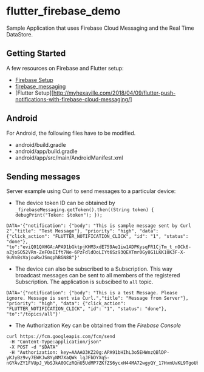 # flutter_firebase_demo

Sample Application that uses Firebase Cloud Messaging and the Real Time
DataStore.


## Getting Started

A few resources on Firebase and Flutter setup: 

- [Firebase Setup](https://firebase.google.com/docs/flutter/setup)
- [firebase_messaging](https://pub.dev/packages/firebase_messaging)
- [Flutter Setup][http://myhexaville.com/2018/04/09/flutter-push-notifications-with-firebase-cloud-messaging/]

## Android

For Android, the following files have to be modified.

- android/build.gradle
- android/app/build.gradle
- android/app/src/main/AndroidManifest.xml


## Sending messages

Server example using Curl to send messages to a particular device:

* The device token ID can be obtained by
  `_firebaseMessaging.getToken().then((String token) {
  debugPrint("Token: $token"); });`
```
DATA='{"notification": {"body": "This is sample message sent by Curl 2","title": "Test Message"}, "priority": "high", "data": {"click_action": "FLUTTER_NOTIFICATION_CLICK", "id": "1", "status": "done"}, "to":"eviQ01QXHGA:APA91bGktpjKHM3xdE759Ae1iw1ADPKysqFR1CjTm_t_nOCk6-aZjoSO52VRn-ZeFOaIIft7Ne-6PzFdldOoLIYt6Sz93QEXTmr0Gy8G1LKK10K3F-X-9uVnBsVajouRwJSmqphBGN88"}'
```

* The device can also be subscribed to a Subscription. This way
  broadcast messages can be sent to all members of the registered
  Subscription. The application is subscibed to `all` topic.
  
```  
DATA='{"notification": {"body": "This is a test Message. Please ignore. Message is sent via Curl.","title": "Message from Server"}, "priority": "high", "data": {"click_action": "FLUTTER_NOTIFICATION_CLICK", "id": "1", "status": "done"}, "to":"/topics/all"}'
```  

* The Authorization Key can be obtained from the *Firebase Console*
```
curl https://fcm.googleapis.com/fcm/send 
 -H "Content-Type:application/json" 
 -X POST -d "$DATA" 
 -H "Authorization: key=AAAAO3KZ20g:APA91bHIhL3o5EHWnzQBlDP-yKJyBz9vy7EWKJw8YyNM7XaQWk_lgJFbDYXq5-nGYAvZY1FVUpJ_VbSJkA0OCzRQnU5UdMP7ZKfZS6ycxH44MA72wgyQY_17HvmUvKL9TgoUb7XrVmQ8"
```